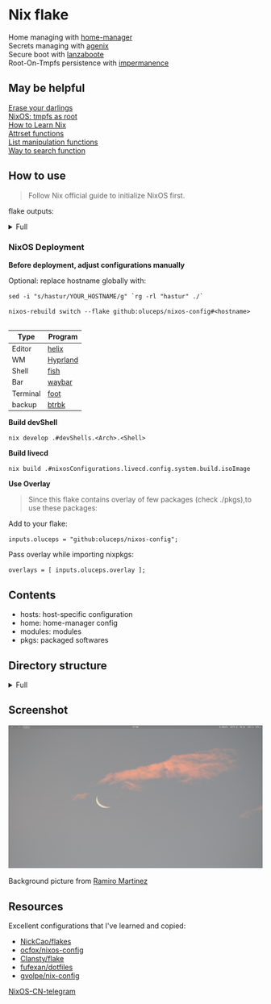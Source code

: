 # Nix flake

Home managing with [home-manager](https://github.com/nix-community/home-manager)  
Secrets managing with [agenix](https://github.com/ryantm/agenix)  
Secure boot with [lanzaboote](https://github.com/nix-community/lanzaboote)  
Root-On-Tmpfs persistence with [impermanence](https://github.com/nix-community/impermanence)  

## May be helpful
[Erase your darlings](https://grahamc.com/blog/erase-your-darlings)  
[NixOS: tmpfs as root](https://elis.nu/blog/2020/05/nixos-tmpfs-as-root/)  
[How to Learn Nix](https://ianthehenry.com/posts/how-to-learn-nix/)  
[Attrset functions](https://ryantm.github.io/nixpkgs/functions/library/attrsets/)  
[List manipulation functions](https://ryantm.github.io/nixpkgs/functions/library/lists/)  
[Way to search function](http://noogle.dev)  

## How to use
> Follow Nix official guide to initialize NixOS first.  

flake outputs:  
<details>
<summary>Full</summary>

```console
> nix flake show
warning: Git tree '/etc/nixos' is dirty
git+file:///etc/nixos
├───devShells
│   ├───aarch64-linux
│   │   ├───android: development environment 'android-env-shell'
│   │   ├───default: development environment 'python-env'
│   │   ├───eunomia: development environment 'eunomia-dev'
│   │   ├───general: development environment 'generalEnv'
│   │   ├───kernel: development environment 'kernel-build-env-shell-env'
│   │   ├───mips: development environment 'nix-shell-mipsel-unknown-linux-gnu'
│   │   ├───ml: development environment 'machine-learning'
│   │   ├───openwrt: development environment 'openwrt-build-env-shell-env'
│   │   └───rv: development environment 'linux-riscv64-unknown-linux-gnu-5.15.91'
│   └───x86_64-linux
│       ├───android: development environment 'android-env-shell'
│       ├───default: development environment 'python-env'
│       ├───eunomia: development environment 'eunomia-dev'
│       ├───general: development environment 'generalEnv'
│       ├───kernel: development environment 'kernel-build-env-shell-env'
│       ├───mips: development environment 'nix-shell-mipsel-unknown-linux-gnu'
│       ├───ml: development environment 'machine-learning'
│       ├───openwrt: development environment 'openwrt-build-env-shell-env'
│       └───rv: development environment 'linux-riscv64-unknown-linux-gnu-5.15.91'
├───nixosConfigurations
│   ├───hastur: NixOS configuration
│   ├───kaambl: NixOS configuration
│   └───livecd: NixOS configuration
└───overlays
    └───default: Nixpkgs overlay
```  
</details>

### NixOS Deployment

__Before deployment, adjust configurations manually__

Optional: replace hostname globally with:    
```console  
sed -i "s/hastur/YOUR_HOSTNAME/g" `rg -rl "hastur" ./`  
```


```console
nixos-rebuild switch --flake github:oluceps/nixos-config#<hostname>
  
```
|Type|Program|
|---|---|
|Editor|[helix](https://github.com/oluceps/nixos-config/tree/pub/home/programs/helix)|
|WM|[Hyprland](https://github.com/oluceps/nixos-config/tree/pub/home/programs/hyprland)|
|Shell|[fish](https://github.com/oluceps/nixos-config/tree/pub/home/programs/fish)|
|Bar|[waybar](https://github.com/oluceps/nixos-config/tree/pub/home/programs/waybar)|
|Terminal|[foot](https://github.com/oluceps/nixos-config/tree/pub/home/programs/foot)|
|backup|[btrbk](https://github.com/oluceps/nixos-config/tree/pub/modules/btrbk)|  

__Build devShell__  
```console
nix develop .#devShells.<Arch>.<Shell>
```   

__Build livecd__  
```console
nix build .#nixosConfigurations.livecd.config.system.build.isoImage
```

__Use Overlay__  

> Since this flake contains overlay of few packages (check ./pkgs),to use these packages:  

Add to your flake:  

    inputs.oluceps = "github:oluceps/nixos-config";

Pass overlay while importing nixpkgs:  

    overlays = [ inputs.oluceps.overlay ];


## Contents
+ hosts: host-specific configuration  
+ home: home-manager config  
+ modules: modules  
+ pkgs: packaged softwares


## Directory structure  
<details>
<summary>Full</summary>

```console  
> tree
.
├── boot.nix
├── flake.lock
├── flake.nix
├── home
│   ├── default.nix
│   ├── home.nix
│   └── programs
│       ├── alacritty
│       │   ├── alacritty.yml
│       │   └── default.nix
│       ├── aria2
│       │   └── default.nix
│       ├── bspwm
│       │   ├── bspwmrc
│       │   ├── default.nix
│       │   └── sxhkdrc
│       ├── btop
│       │   └── default.nix
│       ├── chrome
│       │   └── default.nix
│       ├── default.nix
│       ├── fish
│       │   └── default.nix
│       ├── helix
│       │   ├── config
│       │   │   ├── clang-format.nix
│       │   │   ├── languages.nix
│       │   │   └── themes
│       │   │       └── catppuccin_macchiato.toml
│       │   └── default.nix
│       ├── hyprland
│       │   ├── config.nix
│       │   └── default.nix
│       ├── kitty.nix
│       ├── nnn.nix
│       ├── nushell
│       │   ├── config.nu
│       │   ├── default.nix
│       │   └── env.nu
│       ├── ranger
│       │   └── default.nix
│       ├── starship.nix
│       ├── sway
│       │   └── default.nix
│       ├── tmux
│       │   └── default.nix
│       ├── waybar
│       │   ├── default.nix
│       │   └── waybar.css
│       └── wezterm
│           ├── catppuccin.lua
│           ├── default.nix
│           └── wezterm.lua
├── hosts
│   ├── default.nix
│   ├── hastur
│   │   ├── default.nix
│   │   ├── hardware.nix
│   │   ├── network.nix
│   │   ├── persist.nix
│   │   └── secureboot.nix
│   ├── kaambl
│   │   ├── default.nix
│   │   ├── hardware.nix
│   │   └── network.nix
│   ├── livecd
│   │   ├── default.nix
│   │   ├── home.nix
│   │   └── network.nix
│   └── shares.nix
├── misc.nix
├── modules
│   ├── aria2
│   ├── blog
│   │   └── default.nix
│   ├── btrbk
│   │   └── default.nix
│   ├── clash-m
│   │   └── default.nix
│   ├── default.nix
│   ├── foot
│   │   └── foot.ini
│   ├── hysteria
│   │   └── default.nix
│   ├── hysteria-do
│   │   └── default.nix
│   ├── naive
│   │   └── default.nix
│   ├── polybar
│   │   ├── config.ini
│   │   └── default.nix
│   ├── shadow-tls
│   ├── sing-box
│   │   └── default.nix
│   ├── ss
│   │   └── default.nix
│   └── tuic
│       └── default.nix
├── overlay.nix
├── packages
│   ├── clash-m
│   │   └── default.nix
│   ├── clash-p
│   │   └── default.nix
│   ├── glowsans
│   │   └── default.nix
│   ├── Graphite-cursors
│   │   └── default.nix
│   ├── hysteria
│   │   └── default.nix
│   ├── maple-font
│   │   └── default.nix
│   ├── opensk-udev-rules
│   │   └── default.nix
│   ├── plangothic
│   │   └── default.nix
│   ├── RustPlayer
│   │   └── default.nix
│   ├── san-francisco
│   │   └── default.nix
│   ├── shadow-tls
│   │   └── default.nix
│   ├── sing-box
│   │   └── default.nix
│   ├── TDesktop-x64
│   │   └── default.nix
│   └── v2ray-plugin
│       └── default.nix
├── packages.nix
├── secrets
│   ├── hyst.age
│   ├── hyst-do.age
│   ├── naive.age
│   ├── secrets.nix
│   ├── sing.age
│   ├── ss.age
│   └── tuic.age
├── services.nix
├── shells.nix
├── sysvars.nix
└── users.nix

52 directories, 89 files
```  
</details>

## Screenshot  
![screenshot](./screenshots/shot_1.png)
 
Background picture from [Ramiro Martinez](https://unsplash.com/@ramiro250)  

## Resources  
Excellent configurations that I've learned and copied:  
+ [NickCao/flakes](https://github.com/NickCao/flakes)  
+ [ocfox/nixos-config](https://github.com/ocfox/nixos-config)  
+ [Clansty/flake](https://github.com/Clansty/flake)  
+ [fufexan/dotfiles](https://github.com/fufexan/dotfiles)  
+ [gvolpe/nix-config](https://github.com/gvolpe/nix-config)

[NixOS-CN-telegram](https://github.com/nixos-cn/NixOS-CN-telegram)


